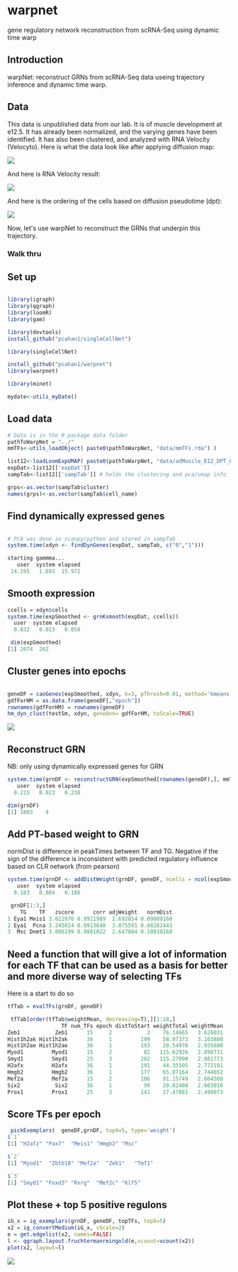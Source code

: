 # warpnet
gene regulatory network reconstruction from scRNA-Seq using dynamic time warp


## Introduction
warpNet: reconstruct GRNs from scRNA-Seq data useing trajectory inference and dynamic time warp.

## Data

This data is unpublished data from our lab. It is of muscle development at e12.5. It has already been normalized, and the varying genes have been identified. It has also been clustered, and analyzed with RNA Velocity (Velocyto). Here is what the data look like after applying diffusion map:

<img src="img/musclePCA_072219.png">

And here is RNA Velocity result:

<img src="img/muscleVelocyto_072219.png">

And here is the ordering of the cells based on diffusion pseudotime (dpt):

<img src="img/muscleDPT_072219.png">

Now, let's use warpNet to reconstruct the GRNs that underpin this trajectory.


### Walk thru

## Set up
```R

library(igraph)
library(qgraph)
library(loomR)
library(gam)

library(devtools)
install_github("pcahan1/singleCellNet")

library(singleCellNet)

install_github("pcahan1/warpnet")
library(warpnet)

library(minet)

mydate<-utils_myDate()

```

## Load data
```R
# Data is in the R package data folder
pathToWarpNet = "../"
mmTFs<-utils_loadObject( paste0(pathToWarpNet, "data/mmTFs.rda") )

list12<-loadLoomExpUMAP( paste0(pathToWarpNet, "data/adMuscle_E12_DPT_071919.loom", xname='leiden', has_dpt_groups=FALSE)
expDat<-list12[['expDat']]
sampTab<-list12[['sampTab']] # holds the clustering and pca/umap info

grps<-as.vector(sampTab$cluster)
names(grps)<-as.vector(sampTab$cell_name)
```

## Find dynamically expressed genes
```R

# PCA was done in scanpy/python and stored in sampTab
system.time(xdyn <- findDynGenes(expDat, sampTab, c("0","1")))

starting gammma...
   user  system elapsed 
 14.195   1.693  15.972
```

## Smooth expression
```R
ccells = xdyn$cells
system.time(expSmoothed <- grnKsmooth(expDat, ccells))
  user  system elapsed 
  0.832   0.013   0.850 

 dim(expSmoothed)
[1] 2074  262
```

## Cluster genes into epochs
```R

geneDF = caoGenes(expSmoothed, xdyn, k=3, pThresh=0.01, method='kmeans')
gdfForHM = as.data.frame(geneDF[,"epoch"])
rownames(gdfForHM) = rownames(geneDF)
hm_dyn_clust(testSm, xdyn, geneAnn= gdfForHM, toScale=TRUE)
```

<img src="img/heatmapDynGenes_072219.png">

## Reconstruct GRN
 NB: only using dynamically expressed genes for GRN
```R
system.time(grnDF <- reconstructGRN(expSmoothed[rownames(geneDF),], mmTFs, zThresh=3))
   user  system elapsed 
  0.215   0.023   0.238

dim(grnDF)
[1] 1803    4
```

## Add PT-based weight to GRN

normDist is difference in peakTimes between TF and TG. Negative if the sign of the difference is inconsistent with predicted regulatory influence based on CLR network (from pearson)
```R
system.time(grnDF <- addDistWeight(grnDF, geneDF, ncells = ncol(expSmoothed), maxNeg= -0.2))
   user  system elapsed 
  0.183   0.004   0.186 

 grnDF[1:3,]
    TG    TF   zscore      corr adjWeight   normDist
1 Eya1 Meis1 3.022976 0.9911989  2.692854 0.09809160
2 Eya1  Pcna 3.245824 0.9913648  3.075591 0.08282443
3  Msc Dnmt1 3.006199 0.9881022  2.647884 0.10038168

```

## Need a function that will give a lot of information for each TF that can be used as a basis for better and more diverse way of selecting TFs
Here is a start to do so
```R
tfTab = evalTFs(grnDF, geneDF)

 tfTab[order(tfTab$weightMean, decreasing=T),][1:10,]
                 TF num_TFs epoch distToStart weightTotal weightMean
Zeb1           Zeb1      15     2           3    76.14665   3.626031
Hist1h2ak Hist1h2ak      36     1         199    58.97373   3.103880
Hist1h2ae Hist1h2ae      36     1         193    20.54976   2.935680
Myod1         Myod1      15     2          82   115.62926   2.890731
Smyd1         Smyd1      25     3         202   115.27090   2.881773
H2afx         H2afx      36     1         191    44.35505   2.772191
Hmgb2         Hmgb2      36     1         177    65.87164   2.744652
Mef2a         Mef2a      15     2         106    91.15749   2.604500
Six2           Six2      36     1          99    20.82408   2.603010
Prox1         Prox1      25     3         141    27.47881   2.498073
```


## Score TFs per epoch

```R
 pickExemplars(  geneDF,grnDF, topX=5, type='weight')
$`1`
[1] "H2afz" "Pax7"  "Meis1" "Hmgb2" "Msc"  

$`2`
[1] "Myod1"  "Zbtb18" "Mef2a"  "Zeb1"   "Tmf1"  

$`3`
[1] "Smyd1" "Foxd3" "Rxrg"  "Mef2c" "Klf5" 
```


## Plot these + top 5 positive regulons
```R
iG_x = ig_exemplars(grnDF, geneDF, topTFs, topX=5) 
x2 = ig_convertMedium(iG_x, vScale=2)
e = get.edgelist(x2, names=FALSE)
l <- qgraph.layout.fruchtermanreingold(e,vcount=vcount(x2))
plot(x2, layout=l)
```

<img src="img/smallGRN_072419.png">

